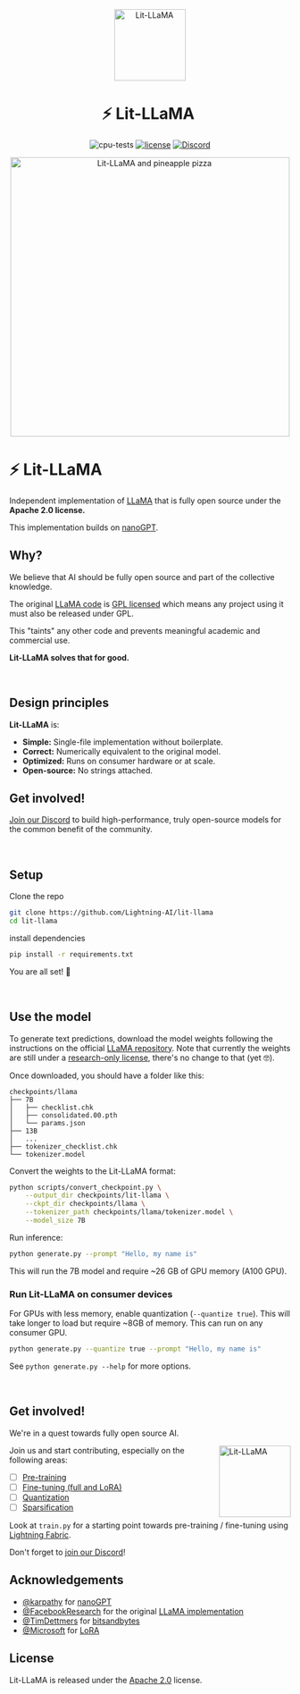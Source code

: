 <div align="center">
<img src="https://pl-public-data.s3.amazonaws.com/assets_lightning/Lit_LLaMA_Badge3x.png" alt="Lit-LLaMA" width="128"/>

# ⚡ Lit-LLaMA ️

<!--
<p align="center">
  <a href="https://www.lightning.ai/">Lightning.ai</a> •
  <a href="https://lightning.ai/docs/pytorch/stable/">PyTorch Lightning</a> •
  <a href="https://lightning.ai/docs/fabric/stable/">Fabric</a>
</p>
-->

![cpu-tests](https://github.com/lightning-AI/lit-llama/actions/workflows/cpu-tests.yml/badge.svg) [![license](https://img.shields.io/badge/License-Apache%202.0-blue.svg)](https://github.com/Lightning-AI/lit-llama/blob/master/LICENSE) [![Discord](https://img.shields.io/discord/1077906959069626439?style=plastic)](https://discord.gg/VptPCZkGNa)

<img src="https://pl-public-data.s3.amazonaws.com/assets_lightning/Llama_pineapple.gif" alt="Lit-LLaMA and pineapple pizza" width="500px"/>

</div>

# ⚡ Lit-LLaMA ️
Independent implementation of [LLaMA](<https://github.com/facebookresearch/llama>) that is fully open source under the **Apache 2.0 license.**

This implementation builds on [nanoGPT](<https://github.com/karpathy/nanoGPT>).

## Why?

We believe that AI should be fully open source and part of the collective knowledge.

The original [LLaMA code](https://github.com/facebookresearch/llama) is [GPL licensed](https://github.com/facebookresearch/llama/blob/main/LICENSE) which means any project using it must also be released under GPL.

This "taints" any other code and prevents meaningful academic and commercial use.

**Lit-LLaMA solves that for good.**

&nbsp;

## Design principles
**Lit-LLaMA** is:

- **Simple:** Single-file implementation without boilerplate.
- **Correct:** Numerically equivalent to the original model.
- **Optimized:** Runs on consumer hardware or at scale.
- **Open-source:** No strings attached.

## Get involved!
[Join our Discord](https://discord.gg/VptPCZkGNa) to build high-performance, truly open-source models for the common benefit of the community.

&nbsp;

## Setup

Clone the repo

```bash
git clone https://github.com/Lightning-AI/lit-llama
cd lit-llama
```

install dependencies

```bash
pip install -r requirements.txt
```

You are all set! 🎉

&nbsp;

## Use the model

To generate text predictions, download the model weights following the instructions on the official [LLaMA repository](https://github.com/facebookresearch/llama). Note that currently the weights are still under a [research-only license](https://github.com/facebookresearch/llama/blob/main/MODEL_CARD.md#model-details), there's no change to that (yet 🤓).

Once downloaded, you should have a folder like this:

```text
checkpoints/llama
├── 7B
│   ├── checklist.chk
│   ├── consolidated.00.pth
│   └── params.json
├── 13B
│   ...
├── tokenizer_checklist.chk
└── tokenizer.model
```

Convert the weights to the Lit-LLaMA format:

```bash
python scripts/convert_checkpoint.py \
    --output_dir checkpoints/lit-llama \
    --ckpt_dir checkpoints/llama \
    --tokenizer_path checkpoints/llama/tokenizer.model \
    --model_size 7B
```

Run inference:

```bash
python generate.py --prompt "Hello, my name is"
```

This will run the 7B model and require ~26 GB of GPU memory (A100 GPU).

### Run Lit-LLaMA on consumer devices

For GPUs with less memory, enable quantization (`--quantize true`). This will take longer to load but require ~8GB of memory.
This can run on any consumer GPU.

```bash
python generate.py --quantize true --prompt "Hello, my name is"
```

See `python generate.py --help` for more options.

&nbsp;

## Get involved!

We're in a quest towards fully open source AI.

<img align="right" src="https://pl-public-data.s3.amazonaws.com/assets_lightning/Lit_LLaMA_Illustration3x.png" alt="Lit-LLaMA" width="128"/>

Join us and start contributing, especially on the following areas:

- [ ] [Pre-training](https://github.com/Lightning-AI/lit-llama/labels/pre-training)
- [ ] [Fine-tuning (full and LoRA)](https://github.com/Lightning-AI/lit-llama/labels/fine-tuning)
- [ ] [Quantization](https://github.com/Lightning-AI/lit-llama/labels/quantization)
- [ ] [Sparsification](https://github.com/Lightning-AI/lit-llama/labels/sparsification)

Look at `train.py` for a starting point towards pre-training / fine-tuning using [Lightning Fabric](https://lightning.ai/docs/fabric/stable/).

Don't forget to [join our Discord](https://discord.gg/VptPCZkGNa)!

## Acknowledgements

- [@karpathy](https://github.com/karpathy) for [nanoGPT](https://github.com/karpathy/nanoGPT)
- [@FacebookResearch](https://github.com/facebookresearch) for the original [LLaMA implementation](https://github.com/facebookresearch/llama)
- [@TimDettmers](https://github.com/TimDettmers) for [bitsandbytes](https://github.com/TimDettmers/bitsandbytes)
- [@Microsoft](https://github.com/microsoft) for [LoRA](https://github.com/microsoft/LoRA)

## License

Lit-LLaMA is released under the [Apache 2.0](https://github.com/Lightning-AI/lightning-llama/blob/main/LICENSE) license.
